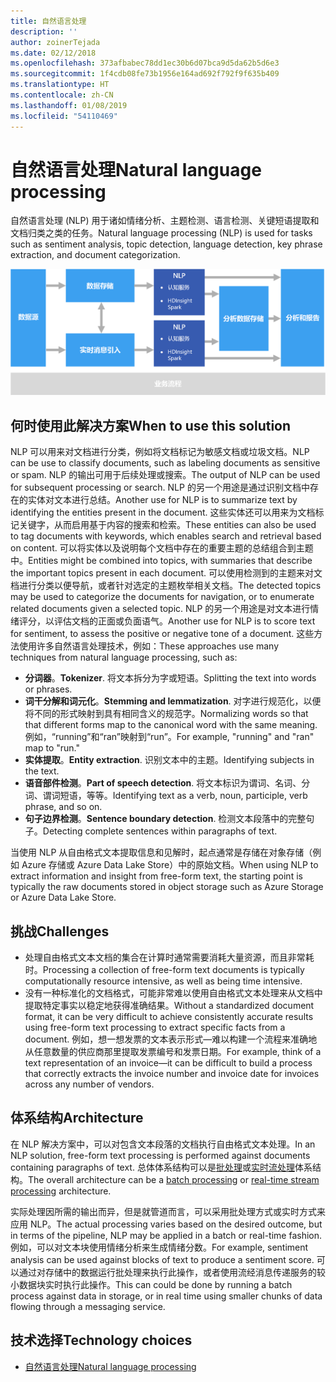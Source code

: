 ```yaml
---
title: 自然语言处理
description: ''
author: zoinerTejada
ms.date: 02/12/2018
ms.openlocfilehash: 373afbabec78dd1ec30b6d07bca9d5da62b5d6e3
ms.sourcegitcommit: 1f4cdb08fe73b1956e164ad692f792f9f635b409
ms.translationtype: HT
ms.contentlocale: zh-CN
ms.lasthandoff: 01/08/2019
ms.locfileid: "54110469"
---
```

# <a name="natural-language-processing"></a><span data-ttu-id="2e0a5-102">自然语言处理</span><span class="sxs-lookup"><span data-stu-id="2e0a5-102">Natural language processing</span></span>

<span data-ttu-id="2e0a5-103">自然语言处理 (NLP) 用于诸如情绪分析、主题检测、语言检测、关键短语提取和文档归类之类的任务。</span><span class="sxs-lookup"><span data-stu-id="2e0a5-103">Natural language processing (NLP) is used for tasks such as sentiment analysis, topic detection, language detection, key phrase extraction, and document categorization.</span></span>

![自然语言处理管道图](./images/nlp-pipeline.png)

## <a name="when-to-use-this-solution"></a><span data-ttu-id="2e0a5-105">何时使用此解决方案</span><span class="sxs-lookup"><span data-stu-id="2e0a5-105">When to use this solution</span></span>

<span data-ttu-id="2e0a5-106">NLP 可以用来对文档进行分类，例如将文档标记为敏感文档或垃圾文档。</span><span class="sxs-lookup"><span data-stu-id="2e0a5-106">NLP can be use to classify documents, such as labeling documents as sensitive or spam.</span></span> <span data-ttu-id="2e0a5-107">NLP 的输出可用于后续处理或搜索。</span><span class="sxs-lookup"><span data-stu-id="2e0a5-107">The output of NLP can be used for subsequent processing or search.</span></span> <span data-ttu-id="2e0a5-108">NLP 的另一个用途是通过识别文档中存在的实体对文本进行总结。</span><span class="sxs-lookup"><span data-stu-id="2e0a5-108">Another use for NLP is to summarize text by identifying the entities present in the document.</span></span> <span data-ttu-id="2e0a5-109">这些实体还可以用来为文档标记关键字，从而启用基于内容的搜索和检索。</span><span class="sxs-lookup"><span data-stu-id="2e0a5-109">These entities can also be used to tag documents with keywords, which enables search and retrieval based on content.</span></span> <span data-ttu-id="2e0a5-110">可以将实体以及说明每个文档中存在的重要主题的总结组合到主题中。</span><span class="sxs-lookup"><span data-stu-id="2e0a5-110">Entities might be combined into topics, with summaries that describe the important topics present in each document.</span></span> <span data-ttu-id="2e0a5-111">可以使用检测到的主题来对文档进行分类以便导航，或者针对选定的主题枚举相关文档。</span><span class="sxs-lookup"><span data-stu-id="2e0a5-111">The detected topics may be used to categorize the documents for navigation, or to enumerate related documents given a selected topic.</span></span> <span data-ttu-id="2e0a5-112">NLP 的另一个用途是对文本进行情绪评分，以评估文档的正面或负面语气。</span><span class="sxs-lookup"><span data-stu-id="2e0a5-112">Another use for NLP is to score text for sentiment, to assess the positive or negative tone of a document.</span></span> <span data-ttu-id="2e0a5-113">这些方法使用许多自然语言处理技术，例如：</span><span class="sxs-lookup"><span data-stu-id="2e0a5-113">These approaches use many techniques from natural language processing, such as:</span></span>

- <span data-ttu-id="2e0a5-114">**分词器**。</span><span class="sxs-lookup"><span data-stu-id="2e0a5-114">**Tokenizer**.</span></span> <span data-ttu-id="2e0a5-115">将文本拆分为字或短语。</span><span class="sxs-lookup"><span data-stu-id="2e0a5-115">Splitting the text into words or phrases.</span></span>
- <span data-ttu-id="2e0a5-116">**词干分解和词元化**。</span><span class="sxs-lookup"><span data-stu-id="2e0a5-116">**Stemming and lemmatization**.</span></span> <span data-ttu-id="2e0a5-117">对字进行规范化，以便将不同的形式映射到具有相同含义的规范字。</span><span class="sxs-lookup"><span data-stu-id="2e0a5-117">Normalizing words so that that different forms map to the canonical word with the same meaning.</span></span> <span data-ttu-id="2e0a5-118">例如，“running”和“ran”映射到“run”。</span><span class="sxs-lookup"><span data-stu-id="2e0a5-118">For example, "running" and "ran" map to "run."</span></span>
- <span data-ttu-id="2e0a5-119">**实体提取**。</span><span class="sxs-lookup"><span data-stu-id="2e0a5-119">**Entity extraction**.</span></span> <span data-ttu-id="2e0a5-120">识别文本中的主题。</span><span class="sxs-lookup"><span data-stu-id="2e0a5-120">Identifying subjects in the text.</span></span>
- <span data-ttu-id="2e0a5-121">**语音部件检测**。</span><span class="sxs-lookup"><span data-stu-id="2e0a5-121">**Part of speech detection**.</span></span> <span data-ttu-id="2e0a5-122">将文本标识为谓词、名词、分词、谓词短语，等等。</span><span class="sxs-lookup"><span data-stu-id="2e0a5-122">Identifying text as a verb, noun, participle, verb phrase, and so on.</span></span>
- <span data-ttu-id="2e0a5-123">**句子边界检测**。</span><span class="sxs-lookup"><span data-stu-id="2e0a5-123">**Sentence boundary detection**.</span></span> <span data-ttu-id="2e0a5-124">检测文本段落中的完整句子。</span><span class="sxs-lookup"><span data-stu-id="2e0a5-124">Detecting complete sentences within paragraphs of text.</span></span>

<span data-ttu-id="2e0a5-125">当使用 NLP 从自由格式文本提取信息和见解时，起点通常是存储在对象存储（例如 Azure 存储或 Azure Data Lake Store）中的原始文档。</span><span class="sxs-lookup"><span data-stu-id="2e0a5-125">When using NLP to extract information and insight from free-form text, the starting point is typically the raw documents stored in object storage such as Azure Storage or Azure Data Lake Store.</span></span>

## <a name="challenges"></a><span data-ttu-id="2e0a5-126">挑战</span><span class="sxs-lookup"><span data-stu-id="2e0a5-126">Challenges</span></span>

- <span data-ttu-id="2e0a5-127">处理自由格式文本文档的集合在计算时通常需要消耗大量资源，而且非常耗时。</span><span class="sxs-lookup"><span data-stu-id="2e0a5-127">Processing a collection of free-form text documents is typically computationally resource intensive, as well as being time intensive.</span></span>
- <span data-ttu-id="2e0a5-128">没有一种标准化的文档格式，可能非常难以使用自由格式文本处理来从文档中提取特定事实以稳定地获得准确结果。</span><span class="sxs-lookup"><span data-stu-id="2e0a5-128">Without a standardized document format, it can be very difficult to achieve consistently accurate results using free-form text processing to extract specific facts from a document.</span></span> <span data-ttu-id="2e0a5-129">例如，想一想发票的文本表示形式&mdash;难以构建一个流程来准确地从任意数量的供应商那里提取发票编号和发票日期。</span><span class="sxs-lookup"><span data-stu-id="2e0a5-129">For example, think of a text representation of an invoice&mdash;it can be difficult to build a process that correctly extracts the invoice number and invoice date for invoices across any number of vendors.</span></span>

## <a name="architecture"></a><span data-ttu-id="2e0a5-130">体系结构</span><span class="sxs-lookup"><span data-stu-id="2e0a5-130">Architecture</span></span>

<span data-ttu-id="2e0a5-131">在 NLP 解决方案中，可以对包含文本段落的文档执行自由格式文本处理。</span><span class="sxs-lookup"><span data-stu-id="2e0a5-131">In an NLP solution, free-form text processing is performed against documents containing paragraphs of text.</span></span> <span data-ttu-id="2e0a5-132">总体体系结构可以是[批处理](../big-data/batch-processing.md)或[实时流处理](../big-data/real-time-processing.md)体系结构。</span><span class="sxs-lookup"><span data-stu-id="2e0a5-132">The overall architecture can be a [batch processing](../big-data/batch-processing.md) or [real-time stream processing](../big-data/real-time-processing.md) architecture.</span></span>

<span data-ttu-id="2e0a5-133">实际处理因所需的输出而异，但是就管道而言，可以采用批处理方式或实时方式来应用 NLP。</span><span class="sxs-lookup"><span data-stu-id="2e0a5-133">The actual processing varies based on the desired outcome, but in terms of the pipeline, NLP may be applied in a batch or real-time fashion.</span></span> <span data-ttu-id="2e0a5-134">例如，可以对文本块使用情绪分析来生成情绪分数。</span><span class="sxs-lookup"><span data-stu-id="2e0a5-134">For example, sentiment analysis can be used against blocks of text to produce a sentiment score.</span></span> <span data-ttu-id="2e0a5-135">可以通过对存储中的数据运行批处理来执行此操作，或者使用流经消息传递服务的较小数据块实时执行此操作。</span><span class="sxs-lookup"><span data-stu-id="2e0a5-135">This can could be done by running a batch process against data in storage, or in real time using smaller chunks of data flowing through a messaging service.</span></span>

## <a name="technology-choices"></a><span data-ttu-id="2e0a5-136">技术选择</span><span class="sxs-lookup"><span data-stu-id="2e0a5-136">Technology choices</span></span>

- [<span data-ttu-id="2e0a5-137">自然语言处理</span><span class="sxs-lookup"><span data-stu-id="2e0a5-137">Natural language processing</span></span>](../technology-choices/natural-language-processing.md)
